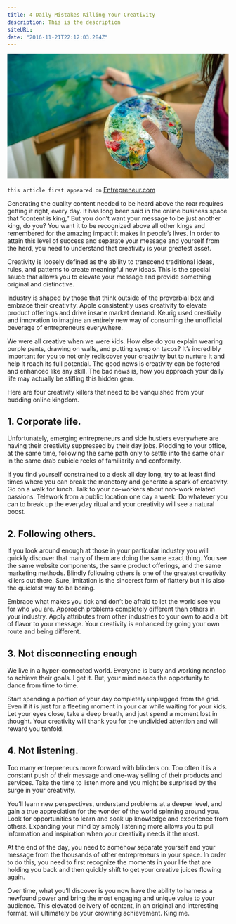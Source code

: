 ```yaml
---
title: 4 Daily Mistakes Killing Your Creativity
description: This is the description
siteURL: 
date: "2016-11-21T22:12:03.284Z"
---
```


![killing-creativity](./killing-creativity.jpeg)

`this article first appeared on` <a href="https://www.entrepreneur.com/article/284600" target="_blank">Entrepreneur.com</a>

Generating the quality content needed to be heard above the roar requires getting it right, every day.
It has long been said in the online business space that “content is king,” But you don’t want your message to be just another king, do you? You want it to be recognized above all other kings and remembered for the amazing impact it makes in people’s lives. In order to attain this level of success and separate your message and yourself from the herd, you need to understand that creativity is your greatest asset.

Creativity is loosely defined as the ability to transcend traditional ideas, rules, and patterns to create meaningful new ideas. This is the special sauce that allows you to elevate your message and provide something original and distinctive.

Industry is shaped by those that think outside of the proverbial box and embrace their creativity. Apple consistently uses creativity to elevate product offerings and drive insane market demand. Keurig used creativity and innovation to imagine an entirely new way of consuming the unofficial beverage of entrepreneurs everywhere.

We were all creative when we were kids. How else do you explain wearing purple pants, drawing on walls, and putting syrup on tacos? It’s incredibly important for you to not only rediscover your creativity but to nurture it and help it reach its full potential. The good news is creativity can be fostered and enhanced like any skill. The bad news is, how you approach your daily life may actually be stifling this hidden gem.

Here are four creativity killers that need to be vanquished from your budding online kingdom.

## 1. Corporate life.

Unfortunately, emerging entrepreneurs and side hustlers everywhere are having their creativity suppressed by their day jobs. Plodding to your office, at the same time, following the same path only to settle into the same chair in the same drab cubicle reeks of familiarity and conformity.

If you find yourself constrained to a desk all day long, try to at least find times where you can break the monotony and generate a spark of creativity. Go on a walk for lunch. Talk to your co-workers about non-work related passions. Telework from a public location one day a week. Do whatever you can to break up the everyday ritual and your creativity will see a natural boost.

## 2. Following others.

If you look around enough at those in your particular industry you will quickly discover that many of them are doing the same exact thing. You see the same website components, the same product offerings, and the same marketing methods. Blindly following others is one of the greatest creativity killers out there. Sure, imitation is the sincerest form of flattery but it is also the quickest way to be boring.

Embrace what makes you tick and don’t be afraid to let the world see you for who you are. Approach problems completely different than others in your industry. Apply attributes from other industries to your own to add a bit of flavor to your message. Your creativity is enhanced by going your own route and being different.

## 3. Not disconnecting enough

We live in a hyper-connected world. Everyone is busy and working nonstop to achieve their goals. I get it. But, your mind needs the opportunity to dance from time to time.

Start spending a portion of your day completely unplugged from the grid. Even if it is just for a fleeting moment in your car while waiting for your kids. Let your eyes close, take a deep breath, and just spend a moment lost in thought. Your creativity will thank you for the undivided attention and will reward you tenfold.

## 4. Not listening.

Too many entrepreneurs move forward with blinders on. Too often it is a constant push of their message and one-way selling of their products and services. Take the time to listen more and you might be surprised by the surge in your creativity.

You’ll learn new perspectives, understand problems at a deeper level, and gain a true appreciation for the wonder of the world spinning around you. Look for opportunities to learn and soak up knowledge and experience from others. Expanding your mind by simply listening more allows you to pull information and inspiration when your creativity needs it the most.

At the end of the day, you need to somehow separate yourself and your message from the thousands of other entrepreneurs in your space. In order to do this, you need to first recognize the moments in your life that are holding you back and then quickly shift to get your creative juices flowing again.

Over time, what you’ll discover is you now have the ability to harness a newfound power and bring the most engaging and unique value to your audience. This elevated delivery of content, in an original and interesting format, will ultimately be your crowning achievement. King me.
